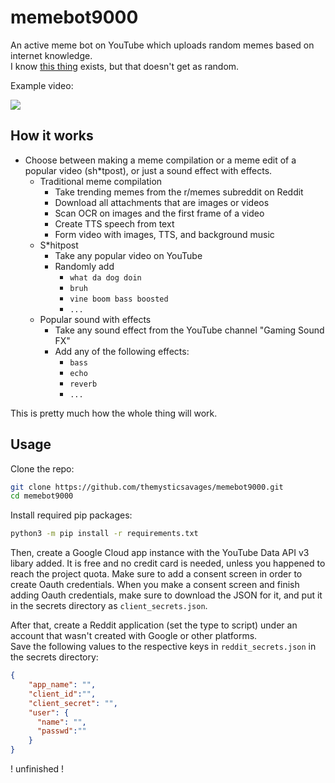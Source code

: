 # memebot9000
An active meme bot on YouTube which uploads random memes based on internet knowledge. <br>
I know [this thing](https://github.com/sakkshm/MemeBot) exists, but that doesn't get as random.

Example video:

<a href="https://www.youtube.com/watch?v=n-1HtN4IPiE" target="blank"><img src="https://i.ytimg.com/vi/n-1HtN4IPiE/hqdefault.jpg?sqp=-oaymwEcCPYBEIoBSFXyq4qpAw4IARUAAIhCGAFwAcABBg==&rs=AOn4CLBG5aFk-WA9YvtNYbdzMdfmXJg_qA"></a>

## How it works
- Choose between making a meme compilation or a meme edit of a popular video (sh*tpost), or just a sound effect with effects.
  - Traditional meme compilation
    - Take trending memes from the r/memes subreddit on Reddit
    - Download all attachments that are images or videos
    - Scan OCR on images and the first frame of a video
    - Create TTS speech from text
    - Form video with images, TTS, and background music
  - S*hitpost
    - Take any popular video on YouTube
    - Randomly add
      - `what da dog doin`
      - `bruh`
      - `vine boom bass boosted`
      - `...` 
  - Popular sound with effects
    - Take any sound effect from the YouTube channel "Gaming Sound FX"
    - Add any of the following effects:
      - `bass`
      - `echo`
      - `reverb`
      - `...`  

This is pretty much how the whole thing will work.

## Usage
Clone the repo:
```bash
git clone https://github.com/themysticsavages/memebot9000.git
cd memebot9000
```
Install required pip packages:
```bash
python3 -m pip install -r requirements.txt
```

Then, create a Google Cloud app instance with the YouTube Data API v3 libary added. It is free and no credit card is needed, unless you happened to reach the project quota. Make sure to add a consent screen in order to create Oauth credentials. When you make a consent screen and finish adding Oauth credentials, make sure to download the JSON for it, and put it in the secrets directory as `client_secrets.json`.

After that, create a Reddit application (set the type to script) under an account that wasn't created with Google or other platforms. <br>
Save the following values to the respective keys in `reddit_secrets.json` in the secrets directory:
```json
{
    "app_name": "",
    "client_id":"", 
    "client_secret": "",
    "user": {
      "name": "",
      "passwd":""
    }
}
```

! unfinished !
